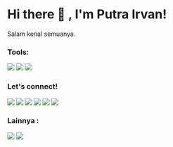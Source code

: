 # Hi there 👋 , I'm Putra Irvan!
Salam kenal semuanya.  

### Tools:
<p>
    <img src="https://img.shields.io/badge/Text%20Editor-Visual%20Studio-blue" />
    <img src="https://img.shields.io/badge/Text%20Editor-Notepad-green" />
    <img src="https://img.shields.io/badge/Text%20Editor-Notepad%20%2B%2B-soft%20green"  />    
         
</p>

### Let's connect!
<p>
    <a href="https://facebook.com/secgoy" target="blank"><img src="https://img.shields.io/badge/@secgoy-30302f?style=flat&logo=email" /></a>
    <a href="https://facebook.com/secgoy" target="blank"><img src="https://img.shields.io/badge/@secgoy-30302f?style=flat&logo=facebook" /></a>
    <a href="https://github.com/secgoy" target="blank"><img src="https://img.shields.io/badge/@secgoy-30302f?style=flat&logo=github" /></a>
    <a href="https://instagram.com/secgoy" target="blank"><img src="https://img.shields.io/badge/@secgoy-30302f?style=flat&logo=instagram" /></a>
    <a href="https://mstdn.id/@temz" target="blank"><img src="https://img.shields.io/badge/@secgoy-30302f?style=flat&logo=mastodon" /></a>
    <a href="https://twitter.com/secgoy" target="blank"><img src="https://img.shields.io/badge/@secgoy-30302f?style=flat&logo=twitter" /></a>
</p>

### Lainnya :
<p>
    <img src="https://gpvc.arturio.dev/secgoh"/>
    <a href="https://putrairvan.skom.id/social" target="blank"><img src="https://img.shields.io/badge/Website-Putra Irvan Site-green?" /></a>
</p>
